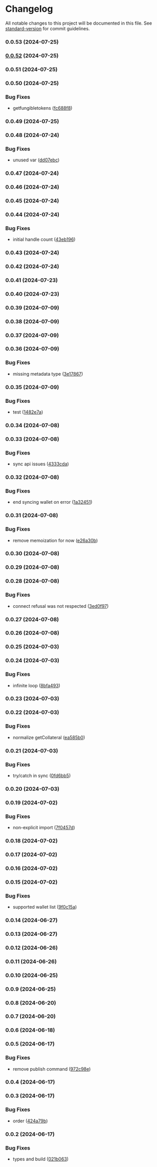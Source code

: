 # Changelog

All notable changes to this project will be documented in this file. See [standard-version](https://github.com/conventional-changelog/standard-version) for commit guidelines.

### 0.0.53 (2024-07-25)

### [0.0.52](https://github.com/SundaeSwap-finance/wallet-lite/compare/v0.0.51...v0.0.52) (2024-07-25)

### 0.0.51 (2024-07-25)

### 0.0.50 (2024-07-25)


### Bug Fixes

* getfungibletokens ([fc688f8](https://github.com/SundaeSwap-finance/wallet-lite/commit/fc688f8d167f817699253ad6aeda752f33b72498))

### 0.0.49 (2024-07-25)

### 0.0.48 (2024-07-24)


### Bug Fixes

* unused var ([dd07ebc](https://github.com/SundaeSwap-finance/wallet-lite/commit/dd07ebc9e34d832c7e536feedab2c00b47a54ca1))

### 0.0.47 (2024-07-24)

### 0.0.46 (2024-07-24)

### 0.0.45 (2024-07-24)

### 0.0.44 (2024-07-24)


### Bug Fixes

* initial handle count ([43eb196](https://github.com/SundaeSwap-finance/wallet-lite/commit/43eb1962b9e821dcb1202aae3563765469213405))

### 0.0.43 (2024-07-24)

### 0.0.42 (2024-07-24)

### 0.0.41 (2024-07-23)

### 0.0.40 (2024-07-23)

### 0.0.39 (2024-07-09)

### 0.0.38 (2024-07-09)

### 0.0.37 (2024-07-09)

### 0.0.36 (2024-07-09)


### Bug Fixes

* missing metadata type ([3e17867](https://github.com/SundaeSwap-finance/wallet-lite/commit/3e178678406936e19afcb1ba0a298edd7f3c9599))

### 0.0.35 (2024-07-09)


### Bug Fixes

* test ([1482e7a](https://github.com/SundaeSwap-finance/wallet-lite/commit/1482e7a302448f91aeb3c911d7b8a31376d708af))

### 0.0.34 (2024-07-08)

### 0.0.33 (2024-07-08)


### Bug Fixes

* sync api issues ([4333cda](https://github.com/SundaeSwap-finance/wallet-lite/commit/4333cdaed261740c372db5e1d24bec84a662f98d))

### 0.0.32 (2024-07-08)


### Bug Fixes

* end syncing wallet on error ([1a32451](https://github.com/SundaeSwap-finance/wallet-lite/commit/1a3245174ee2514945e6287b45c079b7e796130b))

### 0.0.31 (2024-07-08)


### Bug Fixes

* remove memoization for now ([e26a30b](https://github.com/SundaeSwap-finance/wallet-lite/commit/e26a30bc2095ac2a2cc891c098e77bddb166e927))

### 0.0.30 (2024-07-08)

### 0.0.29 (2024-07-08)

### 0.0.28 (2024-07-08)


### Bug Fixes

* connect refusal was not respected ([3ed0f97](https://github.com/SundaeSwap-finance/wallet-lite/commit/3ed0f972bde02e093cf0cb95bd61392a985701c6))

### 0.0.27 (2024-07-08)

### 0.0.26 (2024-07-08)

### 0.0.25 (2024-07-03)

### 0.0.24 (2024-07-03)


### Bug Fixes

* infinite loop ([8bfa493](https://github.com/SundaeSwap-finance/wallet-lite/commit/8bfa493daa4b865efaa8b9b17ff4f697ce9b1653))

### 0.0.23 (2024-07-03)

### 0.0.22 (2024-07-03)


### Bug Fixes

* normalize getCollateral ([ea585b0](https://github.com/SundaeSwap-finance/wallet-lite/commit/ea585b05fe759d4ad4ac2c84d5bbb90927eafc9a))

### 0.0.21 (2024-07-03)


### Bug Fixes

* try/catch in sync ([0fd6bb5](https://github.com/SundaeSwap-finance/wallet-lite/commit/0fd6bb54207c783dd08fc533170f99e484972b4a))

### 0.0.20 (2024-07-03)

### 0.0.19 (2024-07-02)


### Bug Fixes

* non-explicit import ([7f0457d](https://github.com/SundaeSwap-finance/wallet-lite/commit/7f0457de9f426fd36e1a88bf9b133958722be7e4))

### 0.0.18 (2024-07-02)

### 0.0.17 (2024-07-02)

### 0.0.16 (2024-07-02)

### 0.0.15 (2024-07-02)


### Bug Fixes

* supported wallet list ([9f0c15a](https://github.com/SundaeSwap-finance/wallet-lite/commit/9f0c15a4503854502613f950e04b634116f04ded))

### 0.0.14 (2024-06-27)

### 0.0.13 (2024-06-27)

### 0.0.12 (2024-06-26)

### 0.0.11 (2024-06-26)

### 0.0.10 (2024-06-25)

### 0.0.9 (2024-06-25)

### 0.0.8 (2024-06-20)

### 0.0.7 (2024-06-20)

### 0.0.6 (2024-06-18)

### 0.0.5 (2024-06-17)


### Bug Fixes

* remove publish command ([972c98e](https://github.com/SundaeSwap-finance/wallet-lite/commit/972c98e12b8c63f729a973824da29deb407e349d))

### 0.0.4 (2024-06-17)

### 0.0.3 (2024-06-17)


### Bug Fixes

* order ([424a79b](https://github.com/SundaeSwap-finance/wallet-lite/commit/424a79b2bb5c388a7fcda8188ec8b2f82b88161d))

### 0.0.2 (2024-06-17)


### Bug Fixes

* types and build ([021b063](https://github.com/SundaeSwap-finance/wallet-lite/commit/021b06361431596d11e911d459a4101be2b2d57c))
